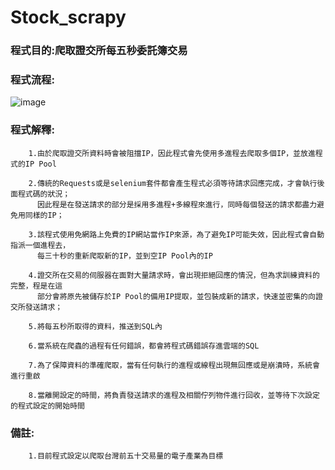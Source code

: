 # Stock_scrapy 
### 程式目的:爬取證交所每五秒委託簿交易
### 程式流程: 
![image](https://i.imgur.com/yfgHt8Q.jpg)
### 程式解釋:
        1.由於爬取證交所資料時會被阻擋IP，因此程式會先使用多進程去爬取多個IP，並放進程式的IP Pool
        
        2.傳統的Requests或是selenium套件都會產生程式必須等待請求回應完成，才會執行後面程式碼的狀況；
          因此程是在發送請求的部分是採用多進程+多線程來進行，同時每個發送的請求都盡力避免用同樣的IP；
          
        3.該程式使用免網路上免費的IP網站當作IP來源，為了避免IP可能失效，因此程式會自動指派一個進程去，
          每三十秒的重新爬取新的IP，並到空IP Pool內的IP
        
        4.證交所在交易的伺服器在面對大量請求時，會出現拒絕回應的情況，但為求訓練資料的完整，程是在這
          部分會將原先被儲存於IP Pool的備用IP提取，並包裝成新的請求，快速並密集的向證交所發送請求；
          
        5.將每五秒所取得的資料，推送到SQL內
        
        6.當系統在爬蟲的過程有任何錯誤，都會將程式碼錯誤存進雲端的SQL
        
        7.為了保障資料的準確爬取，當有任何執行的進程或線程出現無回應或是崩潰時，系統會進行重啟
        
        8.當離開設定的時間，將負責發送請求的進程及相關佇列物件進行回收，並等待下次設定的程式設定的開始時間
        
### 備註:
        1.目前程式設定以爬取台灣前五十交易量的電子產業為目標
  

